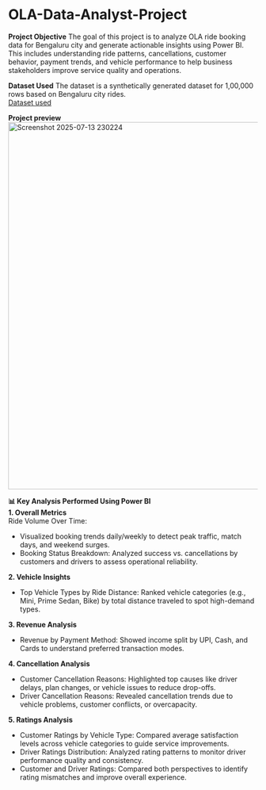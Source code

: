 # OLA-Data-Analyst-Project

**Project Objective**
The goal of this project is to analyze OLA ride booking data for Bengaluru city and generate actionable insights using Power BI. This includes understanding ride patterns, cancellations, customer behavior, payment trends, and vehicle performance to help business stakeholders improve service quality and operations.

**Dataset Used**
The dataset is a synthetically generated dataset for 1,00,000 rows based on Bengaluru city rides. 
</br>
[Dataset used](https://drive.google.com/file/d/1JEkhuwnzZ5N2JlUhLrvqIDtghWiqEDo-/view?usp=sharing)
</br>


**Project preview**
</br>
<img width="1291" height="741" alt="Screenshot 2025-07-13 230224" src="https://github.com/user-attachments/assets/36fbcab3-fa4e-4e4b-b707-5582d39875dd" />

**📊 Key Analysis Performed Using Power BI**
</br>
**1. Overall Metrics**
</br>
Ride Volume Over Time:
- Visualized booking trends daily/weekly to detect peak traffic, match days, and weekend surges.
- Booking Status Breakdown: Analyzed success vs. cancellations by customers and drivers to assess operational reliability.

**2. Vehicle Insights**
</br>
- Top Vehicle Types by Ride Distance: Ranked vehicle categories (e.g., Mini, Prime Sedan, Bike) by total distance traveled to spot high-demand types.

**3. Revenue Analysis**
</br>
- Revenue by Payment Method: Showed income split by UPI, Cash, and Cards to understand preferred transaction modes.

**4. Cancellation Analysis**
- Customer Cancellation Reasons: Highlighted top causes like driver delays, plan changes, or vehicle issues to reduce drop-offs.
- Driver Cancellation Reasons: Revealed cancellation trends due to vehicle problems, customer conflicts, or overcapacity.

**5. Ratings Analysis**
- Customer Ratings by Vehicle Type: Compared average satisfaction levels across vehicle categories to guide service improvements.
- Driver Ratings Distribution: Analyzed rating patterns to monitor driver performance quality and consistency.
- Customer and Driver Ratings: Compared both perspectives to identify rating mismatches and improve overall experience.


